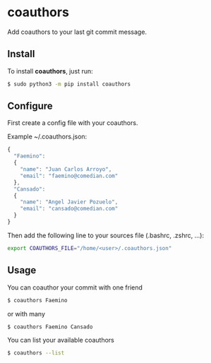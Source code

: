 # coauthors
Add coauthors to your last git commit message.

## Install

To install **coauthors**, just run:

```sh
$ sudo python3 -m pip install coauthors
```

## Configure

First create a config file with your coauthors.

Example ~/.coauthors.json:

```javascript
{
  "Faemino":
  {
    "name": "Juan Carlos Arroyo",
    "email": "faemino@comedian.com"
  },
  "Cansado":
  {
    "name": "Angel Javier Pozuelo",
    "email": "cansado@comedian.com"
  }
}
```

Then add the following line to your sources file (.bashrc, .zshrc, ...):

```sh
export COAUTHORS_FILE="/home/<user>/.coauthors.json"
```

## Usage

You can coauthor your commit with one friend
```sh
$ coauthors Faemino
```

or with many
```sh
$ coauthors Faemino Cansado
```

You can list your available coauthors
```sh
$ coauthors --list
```
